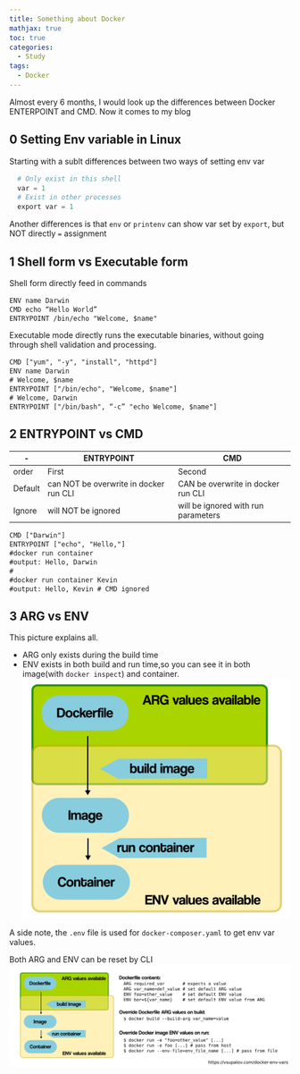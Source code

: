 ```yaml
---
title: Something about Docker 
mathjax: true
toc: true
categories:
  - Study
tags:
  - Docker
---
```


Almost every 6 months, I would look up the differences between Docker ENTERPOINT and CMD. Now it comes to my blog

## 0 Setting Env variable in Linux
Starting with a sublt differences between two ways of setting env var
```python
  # Only exist in this shell
  var = 1
  # Exist in other processes
  export var = 1
```
Another differences is that `env` or `printenv` can show var set by `export`, but NOT directly `=` assignment

## 1 Shell form vs Executable form
Shell form directly feed in commands
```shell
ENV name Darwin
CMD echo “Hello World”
ENTRYPOINT /bin/echo "Welcome, $name"
```
Executable mode directly runs the executable binaries, without going through shell validation and processing.
```shell
CMD ["yum", "-y", "install", "httpd"]
ENV name Darwin
# Welcome, $name
ENTRYPOINT ["/bin/echo", "Welcome, $name"]
# Welcome, Darwin
ENTRYPOINT ["/bin/bash", “-c” "echo Welcome, $name"]
```

## 2 ENTRYPOINT vs CMD
|-|ENTRYPOINT|CMD
|--|--|--|
|order|First|Second|
|Default|can NOT be overwrite in docker run CLI|CAN be overwrite in docker run CLI|
|Ignore|will NOT be ignored| will be ignored with run parameters|
```shell
CMD ["Darwin"]
ENTRYPOINT ["echo", "Hello,"]
#docker run container
#output: Hello, Darwin
#
#docker run container Kevin
#output: Hello, Kevin # CMD ignored
```

## 3 ARG vs ENV
This picture explains all. 
- ARG only exists during the build time
- ENV exists in both build and run time,so you can see it in both image(with `docker inspect`) and container.
![Alt text](/assets/images/2024/24-06-03-Docker_files/argenv.png)

A side note, the `.env` file is used for `docker-composer.yaml` to get env var values.

Both ARG and ENV can be reset by CLI
![Alt text](/assets/images/2024/24-06-03-Docker_files/summary.png)